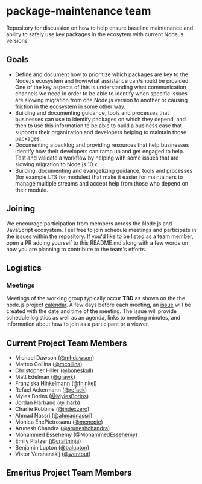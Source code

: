 # package-maintenance team

Repository for discussion on how to help ensure baseline
maintenance and ability to safely use key packages in the
ecosytem with current Node.js versions.

## Goals

* Define and document how to prioritize which packages are key to the
  Node.js ecosystem and how/what assistance can/should be provided.
  One of the key aspects of this is understanding what communication
  channels we need in order to be able to identify when specific
  issues are slowing migration from one Node.js version to another
  or causing friction in the ecosystem in some other way.
* Building and documenting guidance, tools and processes that
  businesses can use to identify packages on which they depend,
  and then to use this information to be able to build a business
  case that supports their organization and developers helping to
  maintain those packages.
* Documenting a backlog and providing resources that help
  businesses identify how their developers can ramp up and
  get engaged to help. Test and validate a workflow by helping
  with some issues that are slowing migration to Node.js 10.x.
* Building, documenting and evangelizing guidance, tools and
  processes (for example LTS for modules)
  that make it easier for maintainers to manage multiple
  streams and accept help from those who depend on their module.

## Joining

We encourage participation from members across the Node.js and JavaScript
ecosystem. Feel free to join schedule meetings and participate
in the issues within the repository. If you'd like to be listed as
a team member, open a PR adding yourself to this README.md along with
a few words on how you are planning to contribute to the team's
efforts.

## Logistics

### Meetings

Meetings of the working group typically occur **TBD** as shown on the
the node.js project [calendar](https://nodejs.org/calendar).
A few days before each meeting, an
[issue](https://github.com/nodejs/package-maintenance/issues)
will be created with the date and time of the meeting.
The issue will provide schedule logistics as well as
an agenda, links to meeting minutes, and
information about how to join as a participant or a viewer.

## Current Project Team Members
  + Michael Dawson ([@mhdawson](https://github.com/mhdawson))
  + Matteo Collina ([@mcollina](https://github.com/mcollina))
  + Christopher Hiller ([@boneskull](https://github.com/boneskull))
  + Matt Edelman ([@grawk](https://github.com/grawk))
  + Franziska Hinkelmann ([@fhinkel](https://github.com/fhinkel))
  + Refael Ackermann ([@refack](https://github.com/refack))
  + Myles Borins ([@MylesBorins](https://github.com/MylesBorins))
  + Jordan Harband ([@ljharb](https://github.com/ljharb))
  + Charlie Robbins ([@indexzero](https://github.com/indexzero))
  + Ahmad Nassri ([@ahmadnassri](https://github.com/ahmadnassri))
  + Monica EnePietrosanu ([@menepie](https://github.com/menepie))
  + Arunesh Chandra ([@aruneshchandra](https://github.com/aruneshchandra))
  + Mohammed Essehemy (@[MohammedEssehemy](https://github.com/MohammedEssehemy))
  + Emily Platzer ([@craftninja](https://github.com/craftninja))
  + Benjamin Lupton ([@balupton](https://github.com/balupton))
  + Viktor Vershanskij ([@wentout](https://github.com/wentout))

## Emeritus Project Team Members
